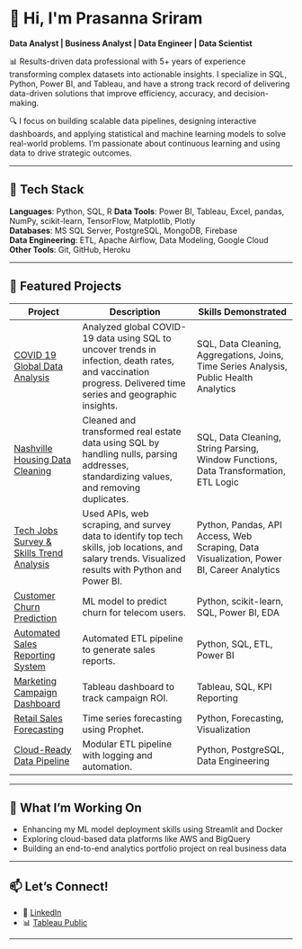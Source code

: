 # 👋 Hi, I'm Prasanna Sriram

**Data Analyst | Business Analyst | Data Engineer | Data Scientist**

📊 Results-driven data professional with 5+ years of experience transforming complex datasets into actionable insights. I specialize in SQL, Python, Power BI, and Tableau, and have a strong track record of delivering data-driven solutions that improve efficiency, accuracy, and decision-making.

🔍 I focus on building scalable data pipelines, designing interactive dashboards, and applying statistical and machine learning models to solve real-world problems. I’m passionate about continuous learning and using data to drive strategic outcomes.

---

## 🔧 Tech Stack

**Languages**: Python, SQL, R
**Data Tools**: Power BI, Tableau, Excel, pandas, NumPy, scikit-learn, TensorFlow, Matplotlib, Plotly  
**Databases**: MS SQL Server, PostgreSQL, MongoDB, Firebase  
**Data Engineering**: ETL, Apache Airflow, Data Modeling, Google Cloud  
**Other Tools**: Git, GitHub, Heroku  

---

## 📁 Featured Projects

| Project | Description | Skills Demonstrated |
|--------|-------------|---------------------|
| [COVID 19 Global Data Analysis](https://github.com/prasanna-sriram/covid19-global-data-analysis) | Analyzed global COVID-19 data using SQL to uncover trends in infection, death rates, and vaccination progress. Delivered time series and geographic insights. | SQL, Data Cleaning, Aggregations, Joins, Time Series Analysis, Public Health Analytics |
| [Nashville Housing Data Cleaning](https://github.com/prasanna-sriram/nashville-housing-data) | Cleaned and transformed real estate data using SQL by handling nulls, parsing addresses, standardizing values, and removing duplicates. | SQL, Data Cleaning, String Parsing, Window Functions, Data Transformation, ETL Logic |
| [Tech Jobs Survey & Skills Trend Analysis](https://github.com/prasanna-sriram/tech-jobs-survey-analysis) | Used APIs, web scraping, and survey data to identify top tech skills, job locations, and salary trends. Visualized results with Python and Power BI. | Python, Pandas, API Access, Web Scraping, Data Visualization, Power BI, Career Analytics |
| [Customer Churn Prediction](#) | ML model to predict churn for telecom users. | Python, scikit-learn, SQL, Power BI, EDA |
| [Automated Sales Reporting System](#) | Automated ETL pipeline to generate sales reports. | Python, SQL, ETL, Power BI |
| [Marketing Campaign Dashboard](#) | Tableau dashboard to track campaign ROI. | Tableau, SQL, KPI Reporting |
| [Retail Sales Forecasting](#) | Time series forecasting using Prophet. | Python, Forecasting, Visualization |
| [Cloud-Ready Data Pipeline](#) | Modular ETL pipeline with logging and automation. | Python, PostgreSQL, Data Engineering |

---

## 🧠 What I’m Working On

- Enhancing my ML model deployment skills using Streamlit and Docker  
- Exploring cloud-based data platforms like AWS and BigQuery  
- Building an end-to-end analytics portfolio project on real business data  

---

## 📫 Let’s Connect!

- 💼 [LinkedIn](https://www.linkedin.com/in/prasanna-sriram/)  
- 📊 [Tableau Public](https://public.tableau.com/app/profile/prasanna.sriram.ps)

---
